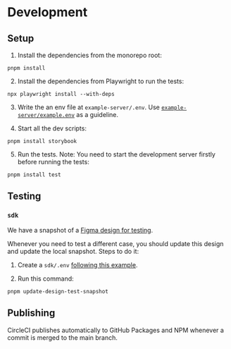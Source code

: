 # Development

## Setup

1. Install the dependencies from the monorepo root:

```
pnpm install
```

2. Install the dependencies from Playwright to run the tests:

```
npx playwright install --with-deps
```

3. Write the an env file at `example-server/.env`. Use [`example-server/example.env`](example-server/example.env) as a guideline.

4. Start all the dev scripts:

```
pnpm install storybook
```

5. Run the tests. Note: You need to start the development server firstly before running the tests:

```
pnpm install test
```

## Testing

### `sdk`

We have a snapshot of a [Figma design for testing](https://www.figma.com/design/5d0u9PmD4GtB5fdX57pTtK/Anima-SDK---Test-File?node-id=0-1&p=f&t=kJLhweCNMscFzELT-11).

Whenever you need to test a different case, you should update this design and update the local snapshot. Steps to do it:

1. Create a `sdk/.env` [following this example](./sdk/example.env).

2. Run this command:

```
pnpm update-design-test-snapshot
```

## Publishing

CircleCI publishes automatically to GitHub Packages and NPM whenever a commit is merged to the main branch.
